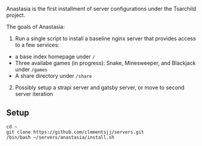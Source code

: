 Anastasia is the first installment of server configurations under the Tsarchild project.

The goals of Anastasia:
1. Run a single script to install a baseline nginx server that provides access to a few services:
  - a base index homepage under `/`
  - Three availabe games (in progress): Snake, Minesweeper, and Blackjack under `/games`
  - A share directory under `/share`
2. Possibly setup a strapi server and gatsby server, or move to second server iteration

## Setup
`cd ~`  
`git clone https://github.com/clementsjj/servers.git`  
`/bin/bash ~/servers/anastasia/install.sh`  
